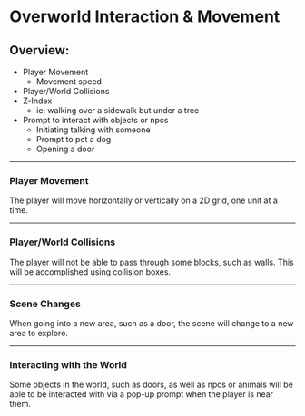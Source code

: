 # Overworld Interaction & Movement

## Overview:

- Player Movement
  - Movement speed
- Player/World Collisions
- Z-Index
  - ie: walking over a sidewalk but under a tree
- Prompt to interact with objects or npcs
  - Initiating talking with someone
  - Prompt to pet a dog
  - Opening a door

---

### Player Movement

The player will move horizontally or vertically on a 2D grid, one unit at a
time.

---

### Player/World Collisions

The player will not be able to pass through some blocks, such as walls. This
will be accomplished using collision boxes.

---

### Scene Changes

When going into a new area, such as a door, the scene will change to a new area
to explore.

---

### Interacting with the World

Some objects in the world, such as doors, as well as npcs or animals will be
able to be interacted with via a pop-up prompt when the player is near them.
